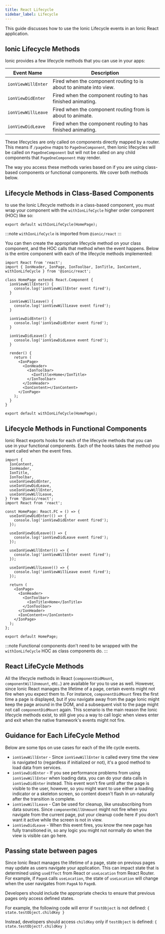 ```yaml
---
title: React Lifecycle
sidebar_label: Lifecycle
---
```


<head>
  <title>React Lifecycle: A Guide to Ionic React App Component Lifecycles</title>
  <meta
    name="description"
    content="The React Lifecycle guide discusses how to use the Ionic Lifecycle events in an Ionic React application. Read to learn more about React component lifecycles."
  />
</head>

This guide discusses how to use the Ionic Lifecycle events in an Ionic React application.

## Ionic Lifecycle Methods

Ionic provides a few lifecycle methods that you can use in your apps:

| Event Name         | Description                                                        |
| ------------------ | ------------------------------------------------------------------ |
| `ionViewWillEnter` | Fired when the component routing to is about to animate into view. |
| `ionViewDidEnter`  | Fired when the component routing to has finished animating.        |
| `ionViewWillLeave` | Fired when the component routing from is about to animate.         |
| `ionViewDidLeave`  | Fired when the component routing to has finished animating.        |

These lifecycles are only called on components directly mapped by a router. This means if `/pageOne` maps to `PageOneComponent`, then Ionic lifecycles will be called on `PageOneComponent` but will not be called on any child components that `PageOneComponent` may render.

The way you access these methods varies based on if you are using class-based components or functional components. We cover both methods below.

## Lifecycle Methods in Class-Based Components

to use the Ionic Lifecycle methods in a class-based component, you must wrap your component with the `withIonLifeCycle` higher order component (HOC) like so:

```tsx
export default withIonLifeCycle(HomePage);
```

:::note
`withIonLifeCycle` is imported from `@ionic/react`
:::

You can then create the appropriate lifecycle method on your class component, and the HOC calls that method when the event happens. Below is the entire component with each of the lifecycle methods implemented:

```tsx
import React from 'react';
import { IonHeader, IonPage, IonToolbar, IonTitle, IonContent, withIonLifeCycle } from '@ionic/react';

class HomePage extends React.Component {
  ionViewWillEnter() {
    console.log('ionViewWillEnter event fired');
  }

  ionViewWillLeave() {
    console.log('ionViewWillLeave event fired');
  }

  ionViewDidEnter() {
    console.log('ionViewDidEnter event fired');
  }

  ionViewDidLeave() {
    console.log('ionViewDidLeave event fired');
  }

  render() {
    return (
      <IonPage>
        <IonHeader>
          <IonToolbar>
            <IonTitle>Home</IonTitle>
          </IonToolbar>
        </IonHeader>
        <IonContent></IonContent>
      </IonPage>
    );
  }
}

export default withIonLifeCycle(HomePage);
```

## Lifecycle Methods in Functional Components

Ionic React exports hooks for each of the lifecycle methods that you can use in your functional components. Each of the hooks takes the method you want called when the event fires.

```tsx
import {
  IonContent,
  IonHeader,
  IonTitle,
  IonToolbar,
  useIonViewDidEnter,
  useIonViewDidLeave,
  useIonViewWillEnter,
  useIonViewWillLeave,
} from '@ionic/react';
import React from 'react';

const HomePage: React.FC = () => {
  useIonViewDidEnter(() => {
    console.log('ionViewDidEnter event fired');
  });

  useIonViewDidLeave(() => {
    console.log('ionViewDidLeave event fired');
  });

  useIonViewWillEnter(() => {
    console.log('ionViewWillEnter event fired');
  });

  useIonViewWillLeave(() => {
    console.log('ionViewWillLeave event fired');
  });

  return (
    <IonPage>
      <IonHeader>
        <IonToolbar>
          <IonTitle>Home</IonTitle>
        </IonToolbar>
      </IonHeader>
      <IonContent></IonContent>
    </IonPage>
  );
};

export default HomePage;
```

:::note
Functional components don't need to be wrapped with the `withIonLifeCycle` HOC as class components do.
:::

## React LifeCycle Methods

All the lifecycle methods in React (`componentDidMount`, `componentWillUnmount`, etc..) are available for you to use as well. However, since Ionic React manages the lifetime of a page, certain events might not fire when you expect them to. For instance, `componentDidMount` fires the first time a page is displayed, but if you navigate away from the page Ionic might keep the page around in the DOM, and a subsequent visit to the page might not call `componentDidMount` again. This scenario is the main reason the Ionic lifecycle methods exist, to still give you a way to call logic when views enter and exit when the native framework's events might not fire.

## Guidance for Each LifeCycle Method

Below are some tips on use cases for each of the life cycle events.

- `ionViewWillEnter` - Since `ionViewWillEnter` is called every time the view is navigated to (regardless if initialized or not), it's a good method to load data from services.
- `ionViewDidEnter` - If you see performance problems from using `ionViewWillEnter` when loading data, you can do your data calls in `ionViewDidEnter` instead. This event won't fire until after the page is visible to the user, however, so you might want to use either a loading indicator or a skeleton screen, so content doesn't flash in un-naturally after the transition is complete.
- `ionViewWillLeave` - Can be used for cleanup, like unsubscribing from data sources. Since `componentWillUnmount` might not fire when you navigate from the current page, put your cleanup code here if you don't want it active while the screen is not in view.
- `ionViewDidLeave` - When this event fires, you know the new page has fully transitioned in, so any logic you might not normally do when the view is visible can go here.

## Passing state between pages
Since Ionic React manages the lifetime of a page, state on previous pages may update as users navigate your application. This can impact state that is determined using `useEffect` from React or `useLocation` from React Router. For example, if `PageA` calls `useLocation`, the state of `useLocation` will change when the user navigates from `PageA` to `PageB`.

Developers should include the appropriate checks to ensure that previous pages only access defined states.

For example, the following code will error if `testObject` is not defined: `{ state.testObject.childKey }`

Instead, developers should access `childKey` only if `testObject` is defined: `{ state.testObject?.childKey }`

